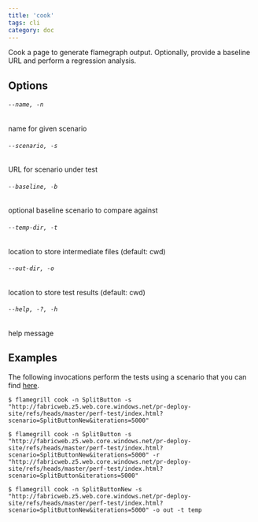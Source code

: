 ```yaml
---
title: 'cook'
tags: cli
category: doc
---
```


Cook a page to generate flamegraph output. Optionally, provide a baseline URL and perform a regression analysis.

## Options

###### `--name, -n`

name for given scenario

###### `--scenario, -s`

URL for scenario under test

###### `--baseline, -b`

optional baseline scenario to compare against

###### `--temp-dir, -t`

location to store intermediate files (default: cwd)

###### `--out-dir, -o`

location to store test results (default: cwd)

###### `--help, -?, -h`

help message

## Examples

The following invocations perform the tests using a scenario that you can find [here](https://github.com/OfficeDev/office-ui-fabric-react/blob/master/apps/perf-test/src/scenarios/SplitButtonNew.tsx).

```
$ flamegrill cook -n SplitButton -s "http://fabricweb.z5.web.core.windows.net/pr-deploy-site/refs/heads/master/perf-test/index.html?scenario=SplitButtonNew&iterations=5000"

$ flamegrill cook -n SplitButton -s "http://fabricweb.z5.web.core.windows.net/pr-deploy-site/refs/heads/master/perf-test/index.html?scenario=SplitButtonNew&iterations=5000" -r "http://fabricweb.z5.web.core.windows.net/pr-deploy-site/refs/heads/master/perf-test/index.html?scenario=SplitButton&iterations=5000"

$ flamegrill cook -n SplitButtonNew -s "http://fabricweb.z5.web.core.windows.net/pr-deploy-site/refs/heads/master/perf-test/index.html?scenario=SplitButtonNew&iterations=5000" -o out -t temp
```
